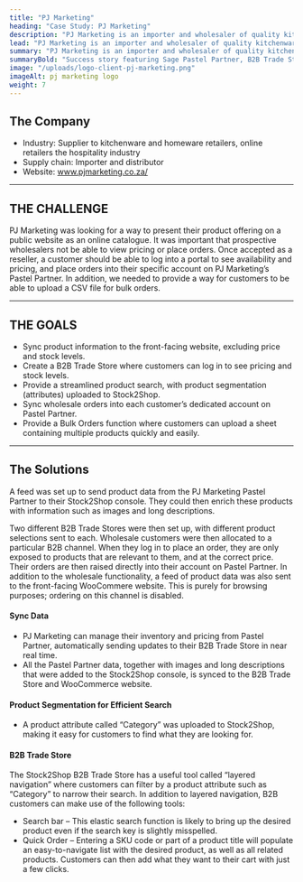 ```yaml
---
title: "PJ Marketing"
heading: "Case Study: PJ Marketing"
description: "PJ Marketing is an importer and wholesaler of quality kitchenware to the retail and hospitality industries. Read how Stock2Shop helped with integration."
lead: "PJ Marketing is an importer and wholesaler of quality kitchenware to the retail and hospitality industries."
summary: "PJ Marketing is an importer and wholesaler of quality kitchenware to the retail and hospitality industries. They needed to be able to give their customers a way to upload a CSV file for bulk orders."
summaryBold: "Success story featuring Sage Pastel Partner, B2B Trade Store and Bulk Ordering."
image: "/uploads/logo-client-pj-marketing.png"
imageAlt: pj marketing logo
weight: 7
---
```


## The Company

- Industry: Supplier to kitchenware and homeware retailers, online retailers the hospitality industry
- Supply chain: Importer and distributor
- Website: www.pjmarketing.co.za/

---
## THE CHALLENGE

PJ Marketing was looking for a way to present their product offering on a public website as an online catalogue. It was important that prospective wholesalers not be able to view pricing or place orders. Once accepted as a reseller, a customer should be able to log into a portal to see availability and pricing, and place orders into their specific account on PJ Marketing’s Pastel Partner. In addition, we needed to provide a way for customers to be able to upload a CSV file for bulk orders.

---
## THE GOALS

- Sync product information to the front-facing website, excluding price and stock levels.
- Create a B2B Trade Store where customers can log in to see pricing and stock levels.
- Provide a streamlined product search, with product segmentation (attributes) uploaded to Stock2Shop.
- Sync wholesale orders into each customer’s dedicated account on Pastel Partner.
- Provide a Bulk Orders function where customers can upload a sheet containing multiple products quickly and easily.

---
## The Solutions

A feed was set up to send product data from the PJ Marketing Pastel Partner to their Stock2Shop console. They could then enrich these products with information such as images and long descriptions.

Two different B2B Trade Stores were then set up, with different product selections sent to each. Wholesale customers were then allocated to a particular B2B channel. When they log in to place an order, they are only exposed to products that are relevant to them, and at the correct price. Their orders are then raised directly into their account on Pastel Partner. In addition to the wholesale functionality, a feed of product data was also sent to the front-facing WooCommere website. This is purely for browsing purposes; ordering on this channel is disabled.

#### Sync Data
- PJ Marketing can manage their inventory and pricing from Pastel Partner, automatically sending updates to their B2B Trade Store in near real time.
- All the Pastel Partner data, together with images and long descriptions that were added to the Stock2Shop console, is synced to the B2B Trade Store and WooCommerce website.

#### Product Segmentation for Efficient Search
- A product attribute called “Category” was uploaded to Stock2Shop, making it easy for customers to find what they are looking for.

#### B2B Trade Store
The Stock2Shop B2B Trade Store has a useful tool called “layered navigation” where customers can filter by a product attribute such as “Category” to narrow their search. In addition to layered navigation, B2B customers can make use of the following tools:

- Search bar – This elastic search function is likely to bring up the desired product even if the search key is slightly misspelled.
- Quick Order – Entering a SKU code or part of a product title will populate an easy-to-navigate list with the desired product, as well as all related products. Customers can then add what they want to their cart with just a few clicks.